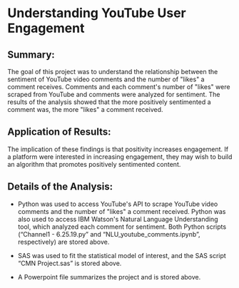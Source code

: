# Understanding YouTube User Engagement
## Summary:

The goal of this project was to understand the relationship between the sentiment of YouTube video comments and the number of "likes" a comment receives. Comments and each comment's number of "likes" were scraped from YouTube and comments were analyzed for sentiment. The results of the analysis showed that the more positively sentimented a comment was, the more "likes" a comment received. 

## Application of Results:

The implication of these findings is that positivity increases engagement. If a platform were interested in increasing engagement, they may wish to build an algorithm that promotes positively sentimented content. 

## Details of the Analysis:

* Python was used to access YouTube's API to scrape YouTube video comments and the number of "likes" a comment received. Python was also used to access IBM Watson's Natural Language Understanding tool, which analyzed each comment for sentiment. Both Python scripts (“Channel1 - 6.25.19.py” and “NLU_youtube_comments.ipynb”, respectively) are stored above. 

* SAS was used to fit the statistical model of interest, and the SAS script “CMN Project.sas” is stored above. 

* A Powerpoint file summarizes the project and is stored above.
